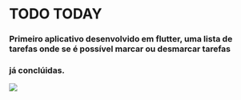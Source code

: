 # TODO TODAY
### Primeiro aplicativo desenvolvido em flutter, uma lista de tarefas onde se é possível marcar ou desmarcar tarefas
### já conclúidas.
<p align="left">
  <img src="https://user-images.githubusercontent.com/40878232/65739634-68e7b580-e0bc-11e9-9999-97f3a26dc4b3.jpeg">
</p>